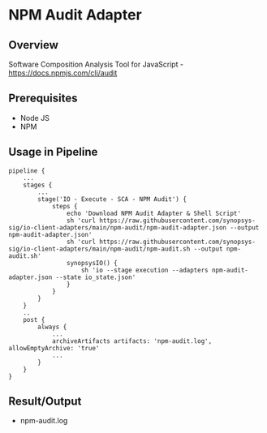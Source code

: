 # NPM Audit Adapter

## Overview

Software Composition Analysis Tool for JavaScript - https://docs.npmjs.com/cli/audit

## Prerequisites

- Node JS
- NPM

## Usage in Pipeline

````
pipeline {
    ...
    stages {
        ...
        stage('IO - Execute - SCA - NPM Audit') {
            steps {
                echo 'Download NPM Audit Adapter & Shell Script'
                sh 'curl https://raw.githubusercontent.com/synopsys-sig/io-client-adapters/main/npm-audit/npm-audit-adapter.json --output npm-audit-adapter.json'
                sh 'curl https://raw.githubusercontent.com/synopsys-sig/io-client-adapters/main/npm-audit/npm-audit.sh --output npm-audit.sh'
                synopsysIO() {
                    sh 'io --stage execution --adapters npm-audit-adapter.json --state io_state.json'
                }
            }
        }
    }
    ..
    post {
        always {
            ...
            archiveArtifacts artifacts: 'npm-audit.log', allowEmptyArchive: 'true'
            ...
        }
    }
}
````

## Result/Output

- npm-audit.log
